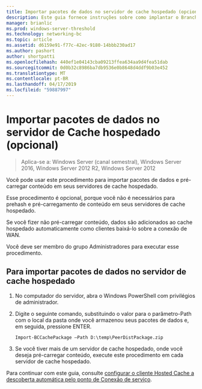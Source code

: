 ```yaml
---
title: Importar pacotes de dados no servidor de cache hospedado (opcional)
description: Este guia fornece instruções sobre como implantar o BranchCache no modo de cache hospedado em computadores que executam o Windows Server 2016 e Windows 10
manager: brianlic
ms.prod: windows-server-threshold
ms.technology: networking-bc
ms.topic: article
ms.assetid: d6159e91-f77c-42ec-9180-14bbb230ad17
ms.author: pashort
author: shortpatti
ms.openlocfilehash: 440ef1e04143cba09213ffea634aa9d4fea51dab
ms.sourcegitcommit: 0d0b32c8986ba7db9536e0b8648d4ddf9b03e452
ms.translationtype: MT
ms.contentlocale: pt-BR
ms.lasthandoff: 04/17/2019
ms.locfileid: "59887997"
---
```

# <a name="import-data-packages-on-the-hosted-cache-server-optional"></a>Importar pacotes de dados no servidor de Cache hospedado \(opcional\)

>Aplica-se a: Windows Server (canal semestral), Windows Server 2016, Windows Server 2012 R2, Windows Server 2012

Você pode usar este procedimento para importar pacotes de dados e pré-carregar conteúdo em seus servidores de cache hospedado.

Esse procedimento é opcional, porque você não é necessários para prehash e pré-carregamento de conteúdo em seus servidores de cache hospedado.

Se você fizer não pré\-carregar conteúdo, dados são adicionados ao cache hospedado automaticamente como clientes baixá-lo sobre a conexão de WAN.

Você deve ser membro do grupo Administradores para executar esse procedimento.

## <a name="to-import-data-packages-on-the-hosted-cache-server"></a>Para importar pacotes de dados no servidor de cache hospedado  

1. No computador do servidor, abra o Windows PowerShell com privilégios de administrador.

2. Digite o seguinte comando, substituindo o valor para o parâmetro-Path com o local da pasta onde você armazenou seus pacotes de dados e, em seguida, pressione ENTER.

    ```  
    Import-BCCachePackage –Path D:\temp\PeerDistPackage.zip
    ```  

3. Se você tiver mais de um servidor de cache hospedado, onde você deseja pré-carregar conteúdo, execute este procedimento em cada servidor de cache hospedado.

Para continuar com este guia, consulte [configurar o cliente Hosted Cache a descoberta automática pelo ponto de Conexão de serviço](10-Bc-Client-By-Scp.md).
